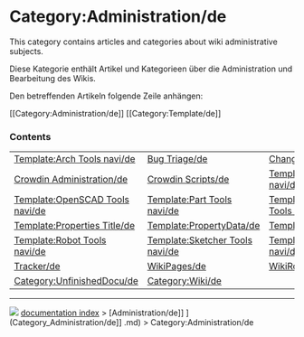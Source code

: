 # Category:Administration/de
This category contains articles and categories about wiki administrative subjects.

Diese Kategorie enthält Artikel und Kategorieen über die Administration und Bearbeitung des Wikis.

Den betreffenden Artikeln folgende Zeile anhängen:

<noinclude>[[Category:Administration/de]] [[Category:Template/de]]</noinclude>

### Contents

|     |     |     |
| --- | --- | --- |
| [Template:Arch Tools navi/de](Template_Arch_Tools_navi/de.md) | [Bug Triage/de](Bug_Triage/de.md) | [Changelog/de](Changelog/de.md) |
| [Crowdin Administration/de](Crowdin_Administration/de.md) | [Crowdin Scripts/de](Crowdin_Scripts/de.md) | [Template:Drawing Tools navi/de](Template_Drawing_Tools_navi/de.md) |
| [Template:OpenSCAD Tools navi/de](Template_OpenSCAD_Tools_navi/de.md) | [Template:Part Tools navi/de](Template_Part_Tools_navi/de.md) | [Template:PartDesign Tools navi/de](Template_PartDesign_Tools_navi/de.md) |
| [Template:Properties Title/de](Template_Properties_Title/de.md) | [Template:PropertyData/de](Template_PropertyData/de.md) | [Template:PropertyView/de](Template_PropertyView/de.md) |
| [Template:Robot Tools navi/de](Template_Robot_Tools_navi/de.md) | [Template:Sketcher Tools navi/de](Template_Sketcher_Tools_navi/de.md) | [Template:TechDraw Tools navi/de](Template_TechDraw_Tools_navi/de.md) |
| [Tracker/de](Tracker/de.md) | [WikiPages/de](WikiPages/de.md) | [WikiRobots/de](WikiRobots/de.md) |
| [Category:UnfinishedDocu/de](Category_UnfinishedDocu/de.md) | [Category:Wiki/de](Category_Wiki/de.md) |



---
![](images/Right_arrow.png) [documentation index](../README.md) > [Administration/de]] ](Category_Administration/de]] .md) > Category:Administration/de
